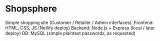  # Shopsphere

Simple shopping site (Customer / Retailer / Admin interfaces).
Frontend: HTML, CSS, JS (Netlify deploy)
Backend: Node.js + Express (local / later deploy)
DB: MySQL (simple plaintext passwords, as requested)
